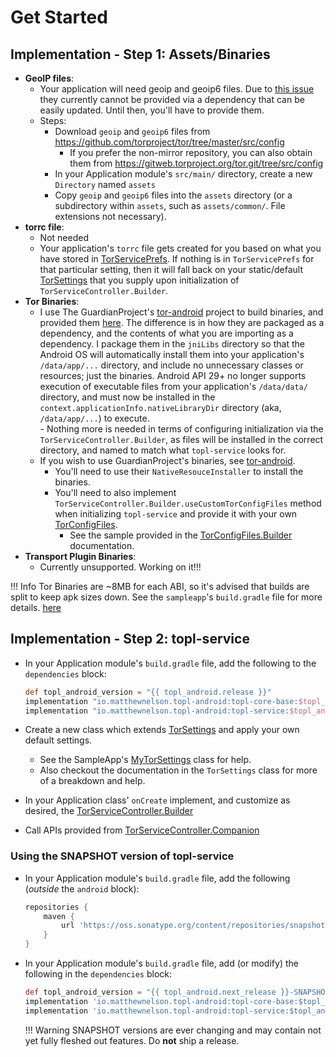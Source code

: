 Get Started
===

## Implementation - Step 1: Assets/Binaries
 - **GeoIP files**:
    - Your application will need geoip and geoip6 files. Due to
    <a href="https://lists.torproject.org/pipermail/tor-dev/2020-January/014117.html" target="_blank">this issue</a>
    they currently cannot be provided via a dependency that can be easily updated. 
    Until then, you'll have to provide them.
    - Steps:
        - Download `geoip` and `geoip6` files from https://github.com/torproject/tor/tree/master/src/config
            - If you prefer the non-mirror repository, you can also obtain them from
            https://gitweb.torproject.org/tor.git/tree/src/config
        - In your Application module's `src/main/` directory, create a new `Directory` named `assets`
        - Copy `geoip` and `geoip6` files into the `assets` directory (or a subdirectory within 
        `assets`, such as `assets/common/`. File extensions not necessary).
 - **torrc file**:
    - Not needed
    - Your application's `torrc` file gets created for you based on what you have stored in 
    [TorServicePrefs](./topl-service/io.matthewnelson.topl_service.prefs/-tor-service-prefs/index.md). 
    If nothing is in `TorServicePrefs` for that particular setting, then it will fall back on 
    your static/default [TorSettings](./topl-core-base/io.matthewnelson.topl_core_base/-tor-settings/index.md) 
    that you supply upon initialization of `TorServiceController.Builder`.  
 - **Tor Binaries**:        
    - I use The GuardianProject's <a href="https://github.com/guardianproject/tor-android" target="_blank">tor-android</a>
        project to build binaries, and provided them 
        <a href="https://github.com/05nelsonm/TOPL-Android-TorBinary" target="_blank">here</a>. The 
        difference is in how they are packaged as a dependency, and the contents of what you are
        importing as a dependency. I package them in the `jniLibs` directory so that the Android OS
        will automatically install them into your application's `/data/app/...` directory, and include
        no unnecessary classes or resources; just the binaries. Android API 29+ no longer supports 
        execution of executable files from your application's `/data/data/` directory, and must now be
        installed in the `context.applicationInfo.nativeLibraryDir` directory (aka, `/data/app/...`) 
        to execute.  
            - Nothing more is needed in terms of configuring initialization via the 
            `TorServiceController.Builder`, as files will be installed in the correct directory, and 
            named to match what `topl-service` looks for.
    - If you wish to use GuardianProject's binaries, see 
    <a href="https://github.com/guardianproject/tor-android" target="_blank">tor-android</a>.
        - You'll need to use their `NativeResouceInstaller` to install the binaries.
        - You'll need to also implement `TorServiceController.Builder.useCustomTorConfigFiles` 
        method when initializing `topl-service` and provide it with your own 
        [TorConfigFiles](./topl-core-base/io.matthewnelson.topl_core_base/-tor-config-files/index.md).
            - See the sample provided in the 
            [TorConfigFiles.Builder](./topl-core-base/io.matthewnelson.topl_core_base/-tor-config-files/-builder/index.md) 
            documentation.
 - **Transport Plugin Binaries**:
    - Currently unsupported. Working on it!!!  


!!! Info
    Tor Binaries are ~8MB for each ABI, so it's advised that builds are split to keep apk sizes 
    down. See the `sampleapp`'s `build.gradle` file for more details. 
    <a href="https://github.com/05nelsonm/TorOnionProxyLibrary-Android/blob/master/sampleapp/build.gradle" target="_blank">here</a>  

## Implementation - Step 2: topl-service
 - In your Application module's `build.gradle` file, add the following to the `dependencies` block:
     ```groovy
     def topl_android_version = "{{ topl_android.release }}"
     implementation "io.matthewnelson.topl-android:topl-core-base:$topl_android_version"
     implementation "io.matthewnelson.topl-android:topl-service:$topl_android_version"
     ```
 
 - Create a new class which extends [TorSettings](./topl-core-base/io.matthewnelson.topl_core_base/-tor-settings/index.md)
   and apply your own default settings.
    - See the SampleApp's 
    <a href="https://github.com/05nelsonm/TorOnionProxyLibrary-Android/blob/master/sampleapp/src/main/java/io/matthewnelson/sampleapp/MyTorSettings.kt">MyTorSettings</a> 
    class for help.
    - Also checkout the documentation in the `TorSettings` class for more of a breakdown and help.
   
 - In your Application class' `onCreate` implement, and customize as desired, the
   [TorServiceController.Builder](./topl-service/io.matthewnelson.topl_service/-tor-service-controller/-builder/index.md)
   
 - Call APIs provided from
   [TorServiceController.Companion](./topl-service/io.matthewnelson.topl_service/-tor-service-controller/index.md)
 
### Using the SNAPSHOT version of topl-service

 - In your Application module's `build.gradle` file, add the following (*outside* the `android` block):
     ```groovy
     repositories {
         maven {
             url 'https://oss.sonatype.org/content/repositories/snapshots/'
         }
     }
     ```
   
 - In your Application module's `build.gradle` file, add (or modify) the following in the `dependencies` block:
     ```groovy
     def topl_android_version = "{{ topl_android.next_release }}-SNAPSHOT"
     implementation 'io.matthewnelson.topl-android:topl-core-base:$topl_android_version'
     implementation 'io.matthewnelson.topl-android:topl-service:$topl_android_version'
     ```

    !!! Warning
        SNAPSHOT versions are ever changing and may contain not yet fully fleshed out features. Do **not** ship a release.
